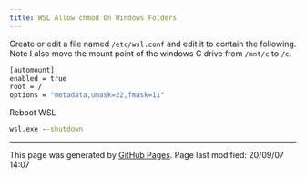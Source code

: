 ```yaml
---
title: WSL Allow chmod On Windows Folders
---
```


Create or edit a file named `/etc/wsl.conf` and edit it to contain the following.  Note I also move the mount point of the windows C drive from `/mnt/c` to `/c`.

```bash
[automount]
enabled = true
root = /
options = "metadata,umask=22,fmask=11"
```

Reboot WSL

```cmd
wsl.exe --shutdown
```
<hr>
<p class="pagedate">This page was generated by <a href=".">GitHub Pages</a>.  Page last modified: 20/09/07 14:07</p>
